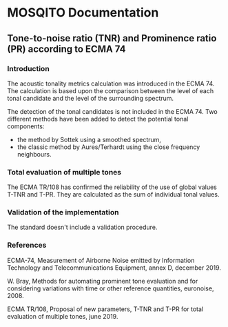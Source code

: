 # MOSQITO Documentation
## Tone-to-noise ratio (TNR) and Prominence ratio (PR) according to ECMA 74

### Introduction

The acoustic tonality metrics calculation was introduced in the ECMA 74. The calculation is based upon the comparison between the level of each tonal candidate and the  level of the surrounding spectrum. 

The detection of the tonal candidates is not included in the ECMA 74. Two different methods have been added to detect the potential tonal components:
 - the method by Sottek using a smoothed spectrum,
 - the classic method by Aures/Terhardt using the close frequency neighbours.

### Total evaluation of multiple tones

The ECMA TR/108 has confirmed the reliability of the use of global values T-TNR and T-PR. They are calculated as the sum of individual tonal values.

### Validation of the implementation

The standard doesn't include a validation procedure.




### References

ECMA-74, Measurement of Airborne Noise emitted by Information Technology and Telecommunications Equipment, annex D, december 2019.

W. Bray, Methods for automating prominent tone evaluation and for considering variations with time or other reference quantities, euronoise, 2008.

ECMA TR/108, Proposal of new parameters, T-TNR and T-PR for total evaluation of multiple tones, june 2019.
